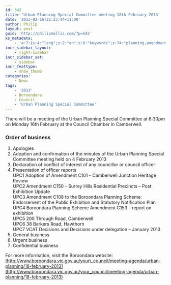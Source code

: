```yaml
---
id: 542
title: 'Urban Planning Special Committee meeting 18th February 2013'
date: '2013-02-16T22:23:44+11:00'
author: Philip
layout: post
guid: 'http://philipmallis.com/?p=542'
ks_metadata:
    - 'a:7:{s:4:"lang";s:2:"en";s:8:"keywords";s:74:"planning,amendment,boroondara,business,2013,camberwell,exhibition,february";s:19:"keywords_autoupdate";i:1;s:11:"description";s:159:"Planning Special Committee at 6:30pm on Monday 16th February at the Council Chamber in Camberwell. Order of business Apologies Adoption and confirmation of the";s:22:"description_autoupdate";i:1;s:5:"title";s:0:"";s:6:"robots";s:12:"index,follow";}'
incr_sidebar_layout:
    - right-sidebar
incr_sidebar_set:
    - sidebar
incr_feattype:
    - show_thumb
categories:
    - News
tags:
    - '2013'
    - Boroondara
    - Council
    - 'Urban Planning Special Committee'
---
```


There will be a meeting of the Urban Planning Special Committee at 6:30pm on Monday 16th February at the Council Chamber in Camberwell.

### Order of business

1. Apologies
2. Adoption and confirmation of the minutes of the Urban Planning Special Committee meeting held on 4 February 2013
3. Declaration of conflict of interest of any councillor or council officer
4. Presentation of officer reports  
    UPC1 Adoption of Amendment C101 – Camberwell Junction Heritage Review  
    UPC2 Amendment C150 – Surrey Hills Residential Precincts – Post Exhibition Update  
    UPC3 Amendment C108 to the Boroondara Planning Scheme:  
    Endorsement of the Public Exhibition and Statutory Notification Plan  
    UPC4 Boroondara Planning Scheme Amendment C153 – report on exhibition  
    UPC5 200 Through Road, Camberwell  
    UPC6 38 Barkers Road, Hawthorn  
    UPC7 VCAT Decisions and Decisions under delegation – January 2013
5. General business
6. Urgent business
7. Confidential business

For more information, visit the Boroondara website: [http://www.boroondara.vic.gov.au/your\_council/meeting-agenda/urban-planning/18-february-2013](http://www.boroondara.vic.gov.au/your_council/meeting-agenda/urban-planning/18-february-2013)
